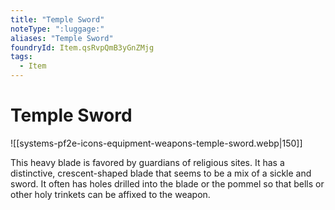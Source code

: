 ```yaml
---
title: "Temple Sword"
noteType: ":luggage:"
aliases: "Temple Sword"
foundryId: Item.qsRvpQmB3yGnZMjg
tags:
  - Item
---
```


# Temple Sword
![[systems-pf2e-icons-equipment-weapons-temple-sword.webp|150]]

This heavy blade is favored by guardians of religious sites. It has a distinctive, crescent-shaped blade that seems to be a mix of a sickle and sword. It often has holes drilled into the blade or the pommel so that bells or other holy trinkets can be affixed to the weapon.
